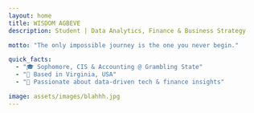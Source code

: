 ```yaml
---
layout: home
title: WISDOM AGBEVE
description: Student | Data Analytics, Finance & Business Strategy

motto: "The only impossible journey is the one you never begin."

quick_facts:
  - "🎓 Sophomore, CIS & Accounting @ Grambling State"
  - "📍 Based in Virginia, USA"
  - "🚀 Passionate about data-driven tech & finance insights"

image: assets/images/blahhh.jpg
---
```

